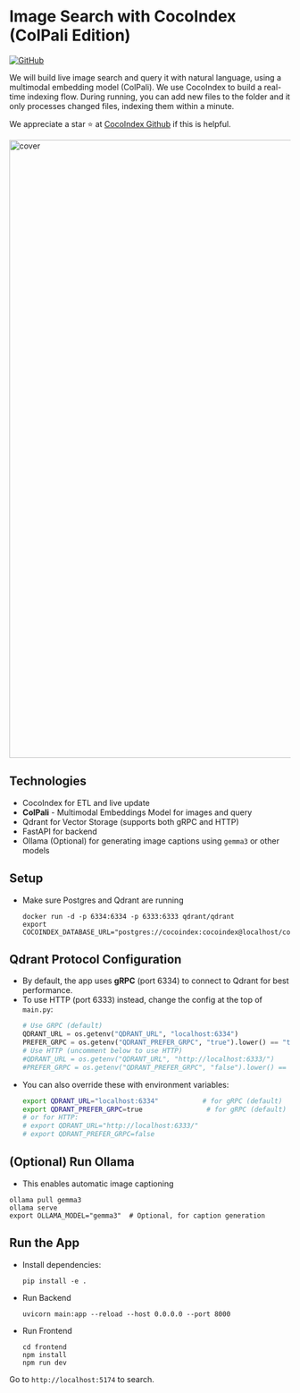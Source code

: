 # Image Search with CocoIndex (ColPali Edition)
[![GitHub](https://img.shields.io/github/stars/cocoindex-io/cocoindex?color=5B5BD6)](https://github.com/cocoindex-io/cocoindex)

We will build live image search and query it with natural language, using a multimodal embedding model (ColPali). We use CocoIndex to build a real-time indexing flow. During running, you can add new files to the folder and it only processes changed files, indexing them within a minute.

We appreciate a star ⭐ at [CocoIndex Github](https://github.com/cocoindex-io/cocoindex) if this is helpful.

<img width="1105" alt="cover" src="https://github.com/user-attachments/assets/544fb80d-c085-4150-84b6-b6e62c4a12b9" />


## Technologies
- CocoIndex for ETL and live update
- **ColPali** - Multimodal Embeddings Model for images and query
- Qdrant for Vector Storage (supports both gRPC and HTTP)
- FastAPI for backend
- Ollama (Optional) for generating image captions using `gemma3` or other models

## Setup
- Make sure Postgres and Qdrant are running
  ```
  docker run -d -p 6334:6334 -p 6333:6333 qdrant/qdrant
  export COCOINDEX_DATABASE_URL="postgres://cocoindex:cocoindex@localhost/cocoindex"
  ```

## Qdrant Protocol Configuration
- By default, the app uses **gRPC** (port 6334) to connect to Qdrant for best performance.
- To use HTTP (port 6333) instead, change the config at the top of `main.py`:
  ```python
  # Use GRPC (default)
  QDRANT_URL = os.getenv("QDRANT_URL", "localhost:6334")
  PREFER_GRPC = os.getenv("QDRANT_PREFER_GRPC", "true").lower() == "true"
  # Use HTTP (uncomment below to use HTTP)
  #QDRANT_URL = os.getenv("QDRANT_URL", "http://localhost:6333/")
  #PREFER_GRPC = os.getenv("QDRANT_PREFER_GRPC", "false").lower() == "true"
  ```
- You can also override these with environment variables:
  ```sh
  export QDRANT_URL="localhost:6334"           # for gRPC (default)
  export QDRANT_PREFER_GRPC=true                # for gRPC (default)
  # or for HTTP:
  # export QDRANT_URL="http://localhost:6333/"
  # export QDRANT_PREFER_GRPC=false
  ```

## (Optional) Run Ollama
- This enables automatic image captioning
```
ollama pull gemma3
ollama serve
export OLLAMA_MODEL="gemma3"  # Optional, for caption generation
```

## Run the App
- Install dependencies:
  ```
  pip install -e .
  ```

- Run Backend
  ```
  uvicorn main:app --reload --host 0.0.0.0 --port 8000
  ```

- Run Frontend
  ```
  cd frontend
  npm install
  npm run dev
  ```

Go to `http://localhost:5174` to search.
